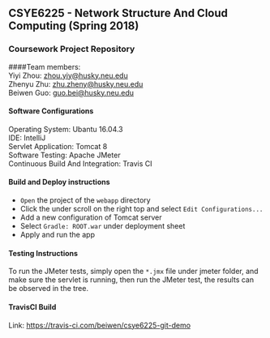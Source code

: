 ## CSYE6225 - Network Structure And Cloud Computing (Spring 2018)
### Coursework Project Repository
####Team members:  
Yiyi Zhou: zhou.yiy@husky.neu.edu  
Zhenyu Zhu: zhu.zheny@husky.neu.edu  
Beiwen Guo:  guo.bei@husky.neu.edu

#### Software Configurations
Operating System: Ubantu 16.04.3  
IDE: IntelliJ  
Servlet Application: Tomcat 8  
Software Testing: Apache JMeter  
Continuous Build And Integration: Travis CI

#### Build and Deploy instructions
* `Open` the project of the `webapp` directory  
* Click the under scroll on the right top and select `Edit Configurations...`
* Add a new configuration of Tomcat server  
* Select `Gradle: ROOT.war` under deployment sheet
* Apply and run the app

#### Testing Instructions  
To run the JMeter tests, simply open the `*.jmx` file under jmeter folder, and make sure the servlet is running, then run the JMeter test, the results can be observed in the tree.  

#### TravisCI Build
Link: https://travis-ci.com/beiwen/csye6225-git-demo
